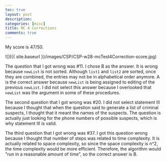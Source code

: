 ```yaml
---
toc: true
layout: post
description: 
categories: [misc]
title: MC 4 Corrections
comments: true
---
```


My score is 47/50. 

![]({{ site.baseurl }}/images/CSP/CSP-w28-mcTest4Correction-score.jpg)

The question that I got wrong was #11. I chose B as the answer. It is wrong because `newList` is not sorted. Although `list1` and `list2` are sorted, once they are combined, the entries may not be in alphabetical order anymore. A is the correct answer because `newList` is being assigned to editing of the previous `newList`. I did not select this answer because I overlooked that `newList` was the argument in some of these procedures.

The second question that I got wrong was #20. I did not select statement III because I thought that when the question said to generate a list of criminal suspects, I thought that it meant the names of the suspects. The question is actually just looking for the phone numbers of possible suspects, which is why statement III is valid. 

The third question that I got wrong was #37. I got this question wrong because I thought that number of steps was related to time complexity. It is actually related to space complexity, so since the space complexity is n^2, the time complexity would be more efficient. Therefore, the algorithm would "run in a reasonable amount of time", so the correct answer is B.

